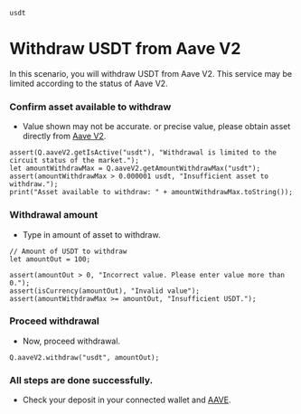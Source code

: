 ```meta-Currency
usdt
```

# Withdraw USDT from Aave V2

In this scenario, you will withdraw USDT from Aave V2. This service may be limited according to the status of Aave V2.

### Confirm asset available to withdraw

- Value shown may not be accurate. or precise value, please obtain asset directly from [Aave V2](https://app.aave.com/#/dashboard).

```output-Dynamic
assert(Q.aaveV2.getIsActive("usdt"), "Withdrawal is limited to the circuit status of the market.");
let amountWithdrawMax = Q.aaveV2.getAmountWithdrawMax("usdt");
assert(amountWithdrawMax > 0.000001 usdt, "Insufficient asset to withdraw.");
print("Asset available to withdraw: " + amountWithdrawMax.toString());
```

### Withdrawal amount

- Type in amount of asset to withdraw.

```input USDT
// Amount of USDT to withdraw
let amountOut = 100;
```

```input-Verify
assert(amountOut > 0, "Incorrect value. Please enter value more than 0.");
assert(isCurrency(amountOut), "Invalid value");
assert(amountWithdrawMax >= amountOut, "Insufficient USDT.");
```

### Proceed withdrawal

- Now, proceed withdrawal.

```taster
Q.aaveV2.withdraw("usdt", amountOut);
```

### All steps are done successfully.

- Check your deposit in your connected wallet and [AAVE](https://app.aave.com/#/dashboard).
